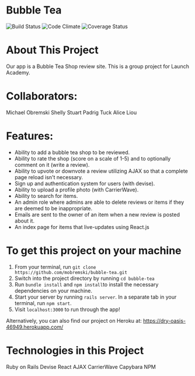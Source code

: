 # Bubble Tea
![Build Status](https://codeship.com/projects/98a8de30-2509-0134-2db6-0e3391f87f23/status?branch=master)
![Code Climate](https://codeclimate.com/github/mobremski/bubble-tea.png)
![Coverage Status](https://coveralls.io/repos/mobremski/bubble-tea/badge.png)

# About This Project
Our app is a Bubble Tea Shop review site.  This is a group project for Launch Academy.

# Collaborators:
Michael Obremski
Shelly Stuart
Padrig Tuck
Alice Liou

# Features:
- Ability to add a bubble tea shop to be reviewed.
- Ability to rate the shop (score on a scale of 1-5) and to optionally comment on it (write a review).
- Ability to upvote or downvote a review utilizing AJAX so that a complete page reload isn't necessary.
- Sign up and authentication system for users (with devise).
- Ability to upload a profile photo (with CarrierWave).
- Ability to search for items.
- An admin role where admins are able to delete reviews or items if they are deemed to be inappropriate.
- Emails are sent to the owner of an item when a new review is posted about it.
- An index page for items that live-updates using React.js

# To get this project on your machine
1. From your terminal, run ```git clone https://github.com/mobremski/bubble-tea.git```
2. Switch into the project directory by running ```cd bubble-tea```
3. Run ```bundle install``` and ```npm install```to install the necessary dependencies on your machine.
4. Start your server by running ```rails server```. In a separate tab in your terminal, run ```npm start```.
5. Visit ```localhost:3000``` to run through the app!

Alternatively, you can also find our project on Heroku at: https://dry-oasis-46949.herokuapp.com/

# Technologies in this Project
Ruby on Rails
Devise
React
AJAX
CarrierWave
Capybara
NPM
